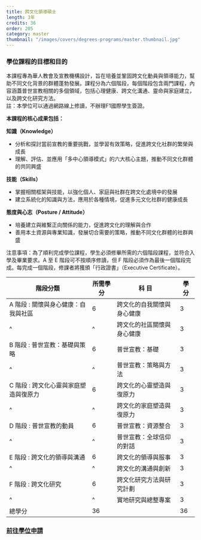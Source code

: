 ```yaml
---
title: 跨文化領導碩士
length: 3年
credits: 36
order: 205  
category: master
thumbnail: "/images/covers/degrees-programs/master.thumbnail.jpg"
---
```


### 學位課程的目標和目的

本課程專為華人教會及宣教機構設計，旨在培養並鞏固跨文化動員與領導能力，幫助不同文化背景的群體蓬勃發展。課程分為六個階段，每個階段包含兩門課程，內容涵蓋普世宣教相關的多個領域，包括心理健康、跨文化溝通、靈命與家庭建立，以及跨文化研究方法。\
註：本學位可以通過網路線上修讀，不辦理F1國際學生簽證。

**本課程的核心成果包括：**

**知識（Knowledge）**
 - 分析和探討當前宣教的重要挑戰，並學習有效策略，促進跨文化社群的繁榮與成長
 - 理解、評估、並應用「多中心領導模式」的六大核心主題，推動不同文化群體的共同興盛

**技能（Skills）**
 - 掌握相關框架與技能，以強化個人、家庭與社群在跨文化處境中的發展
 - 建立系統化的知識與方法，應用於各種情境，促進多元文化社群的健康成長

**態度與心志（Posture / Attitude）**
 - 培養建立與維繫正向關係的能力，促進跨文化的理解與合作
 - 善用本土資源與專業知識，發展切合需要的策略，推動不同文化群體的社群興盛

注意事項：為了順利完成學位課程，學生必須修畢所需的六個階段課程，並符合入學及畢業要求。A 至 E 階段可不按順序修讀，但 F 階段必須作為最後一個階段完成。每完成一個階段，修課者將獲頒「行政證書」（Executive Certificate）。

| 階段分類                      | 所需學分 | 科 目                                                                                                              | 學 分 |
| ----------------------------- | -------- | ------------------------------------------------------------------------------------------------------------------ | ----- |
| A 階段 : 關懷與身心健康：自我與社區 | 6        | 跨文化的自我關懷與身心健康                                                                                        | 3     |
| ^                                | ^         | 跨文化的社區關懷與身心健康                                                                                       | 3     |
| B 階段 : 普世宣教：基礎與策略 | 6        | 普世宣教：基礎                                                                                        | 3     |
| ^                                | ^         | 普世宣教：策略與方法                                                                                       | 3     |
| C 階段 : 跨文化心靈與家庭塑造與復原力 | 6        | 跨文化的心靈塑造與復原力                                                                                        | 3     |
| ^                                | ^         | 跨文化的家庭塑造與復原力                                                                                      | 3     |
| D 階段 : 普世宣教的動員 | 6        | 普世宣教：資源整合                                                                                       | 3     |
| ^                                | ^         | 普世宣教：全球信仰的對話                                                                                       | 3     |
| E 階段 : 跨文化的領導與溝通 | 6        | 跨文化的領導與服事                                                                                        | 3     |
| ^                                | ^         | 跨文化的溝通與創新                                                                                       | 3     |
| F 階段 : 跨文化研究 | 6        | 跨文化研究方法與研究計劃                                                                                        | 3     |
| ^                                | ^         | 實地研究與總整專案                                                                                       | 3     |
| 總學分                        | 36       |                                                                                                                    | 36    |

### [前往學位申請](/zh/admissions/application-procedure/mccl/)
